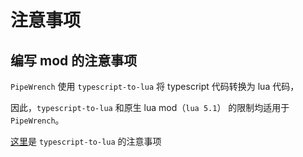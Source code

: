 # 注意事项

## 编写 mod 的注意事项

`PipeWrench` 使用 `typescript-to-lua` 将 typescript 代码转换为 lua 代码，

因此，`typescript-to-lua` 和原生 lua mod（`lua 5.1`） 的限制均适用于 `PipeWrench`。

[这里](https://typescripttolua.github.io/docs/caveats/)是 `typescript-to-lua` 的注意事项
